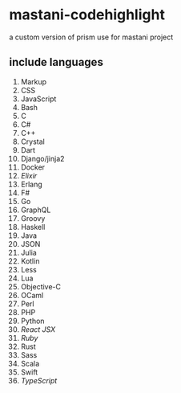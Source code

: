 # mastani-codehighlight


a custom version of prism use for mastani project

## include languages

1. Markup
2. CSS
3. JavaScript
4. Bash
5. C
6. C#
7. C++
8. Crystal
9. Dart
10. Django/jinja2
11. Docker
12. *Elixir*
13. Erlang
14. F#
15. Go
16. GraphQL
17. Groovy
18. Haskell
19. Java
20. JSON
21. Julia
22. Kotlin
23. Less
24. Lua
25. Objective-C
26. OCaml
27. Perl
28. PHP
29. Python
30. *React JSX*
31. *Ruby*
32. Rust
33. Sass
34. Scala
35. Swift
36. *TypeScript*

